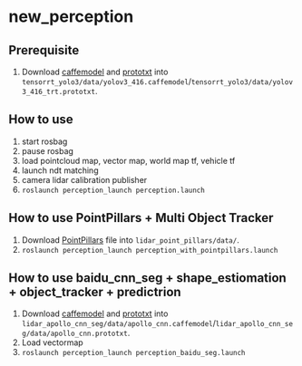 # new_perception

## Prerequisite
1. Download [caffemodel](https://drive.google.com/file/d/1jEMkhuQmpUAc1rMvFdkggULHwQwzONer/view?usp=sharing) and [prototxt](https://drive.google.com/file/d/1XLW0dlic8rzhvMbzPh8co3AnmcjAyq9h/view?usp=sharing) into `tensorrt_yolo3/data/yolov3_416.caffemodel`/`tensorrt_yolo3/data/yolov3_416_trt.prototxt`.

## How to use
1. start rosbag
2. pause rosbag
3. load pointcloud map, vector map, world map tf, vehicle tf
5. launch ndt matching
7. camera lidar calibration publisher
8. `roslaunch perception_launch perception.launch`



## How to use PointPillars + Multi Object Tracker
1. Download [PointPillars](https://github.com/k0suke-murakami/kitti_pretrained_point_pillars) file into `lidar_point_pillars/data/`.
2. `roslaunch perception_launch perception_with_pointpillars.launch`

## How to use baidu_cnn_seg + shape_estiomation + object_tracker + predictrion
1. Download [caffemodel](https://drive.google.com/file/d/1Md3qOLcW6nWSLvnnZH3aHEEJPvblCBkY/view?usp=sharing) and [prototxt](https://drive.google.com/file/d/1doEp46CV1uc7851w6iYfuxZiM6Uc0b_N/view?usp=sharing) into `lidar_apollo_cnn_seg/data/apollo_cnn.caffemodel`/`lidar_apollo_cnn_seg/data/apollo_cnn.prototxt`.
2. Load vectormap
3. `roslaunch perception_launch perception_baidu_seg.launch`

